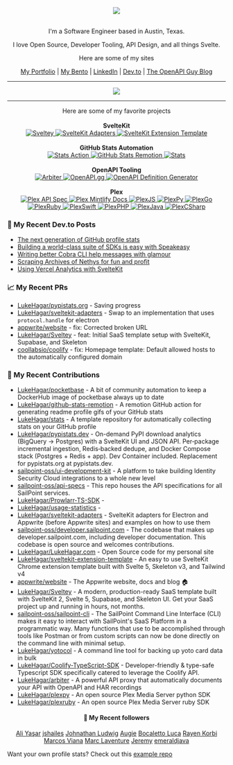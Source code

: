 <div align="center">
   <img src="https://raw.githubusercontent.com/LukeHagar/github-stats-remotion/main/out/readme.gif">
</div>

<div align="center">

<br/>

I'm a Software Engineer based in Austin, Texas.

I love Open Source, Developer Tooling, API Design, and all things Svelte.

Here are some of my sites

[My Portfolio](https://lukehagar.com/) | [My Bento](https://bento.me/lukehagar) | [LinkedIn](https://www.linkedin.com/in/lukehagar/) | [Dev.to](https://dev.to/lukehagar) | [The OpenAPI Guy Blog](https://openapiguy.dev)

<hr/>

<img src="https://algora.io/og/user/LukeHagar" />

<hr/>


</div>

<div align="center">
Here are some of my favorite projects

<br/>
<br/>
<b>SvelteKit</b>
<br/>

<a href="https://github.com/LukeHagar/Sveltey">
  <picture>
    <source
      srcset="https://github-readme-stats.vercel.app/api/pin/?username=LukeHagar&repo=Sveltey&theme=dark&description_lines_count=1"
      media="(prefers-color-scheme: dark)"
    />
    <source
      srcset="https://github-readme-stats.vercel.app/api/pin/?username=LukeHagar&repo=Sveltey&description_lines_count=1"
      media="(prefers-color-scheme: light), (prefers-color-scheme: no-preference)"
    />
    <img src="https://github-readme-stats.vercel.app/api/pin/?username=LukeHagar&repo=Sveltey&description_lines_count=1" alt="Sveltey" />
  </picture>
</a>
<a href="https://github.com/LukeHagar/sveltekit-adapters">
  <picture>
    <source
      srcset="https://github-readme-stats.vercel.app/api/pin/?username=LukeHagar&repo=sveltekit-adapters&theme=dark&description_lines_count=1"
      media="(prefers-color-scheme: dark)"
    />
    <source
      srcset="https://github-readme-stats.vercel.app/api/pin/?username=LukeHagar&repo=sveltekit-adapters&description_lines_count=1"
      media="(prefers-color-scheme: light), (prefers-color-scheme: no-preference)"
    />
    <img src="https://github-readme-stats.vercel.app/api/pin/?username=LukeHagar&repo=sveltekit-adapters&description_lines_count=1" alt="SvelteKit Adapters" />
  </picture>
</a>
<a href="https://github.com/LukeHagar/sveltekit-extension-template">
  <picture>
    <source
      srcset="https://github-readme-stats.vercel.app/api/pin/?username=LukeHagar&repo=sveltekit-extension-template&theme=dark&description_lines_count=1"
      media="(prefers-color-scheme: dark)"
    />
    <source
      srcset="https://github-readme-stats.vercel.app/api/pin/?username=LukeHagar&repo=sveltekit-extension-template&description_lines_count=1"
      media="(prefers-color-scheme: light), (prefers-color-scheme: no-preference)"
    />
    <img src="https://github-readme-stats.vercel.app/api/pin/?username=LukeHagar&repo=sveltekit-extension-template&description_lines_count=1" alt="SvelteKit Extension Template" />
  </picture>
</a>

<br/>
<br/>
<b>GitHub Stats Automation</b>
<br/>

<a href="https://github.com/LukeHagar/stats-action">
  <picture>
    <source
      srcset="https://github-readme-stats.vercel.app/api/pin/?username=LukeHagar&repo=stats-action&theme=dark&description_lines_count=1"
      media="(prefers-color-scheme: dark)"
    />
    <source
      srcset="https://github-readme-stats.vercel.app/api/pin/?username=LukeHagar&repo=stats-action&description_lines_count=1"
      media="(prefers-color-scheme: light), (prefers-color-scheme: no-preference)"
    />
    <img src="https://github-readme-stats.vercel.app/api/pin/?username=LukeHagar&repo=stats-action&description_lines_count=1" alt="Stats Action" />
  </picture>
</a>
<a href="https://github.com/LukeHagar/github-stats-remotion">
  <picture>
    <source
      srcset="https://github-readme-stats.vercel.app/api/pin/?username=LukeHagar&repo=github-stats-remotion&theme=dark&description_lines_count=1"
      media="(prefers-color-scheme: dark)"
    />
    <source
      srcset="https://github-readme-stats.vercel.app/api/pin/?username=LukeHagar&repo=github-stats-remotion&description_lines_count=1"
      media="(prefers-color-scheme: light), (prefers-color-scheme: no-preference)"
    />
    <img src="https://github-readme-stats.vercel.app/api/pin/?username=LukeHagar&repo=github-stats-remotion&description_lines_count=1" alt="GitHub Stats Remotion" />
  </picture>
</a>
<a href="https://github.com/LukeHagar/stats">
  <picture>
    <source
      srcset="https://github-readme-stats.vercel.app/api/pin/?username=LukeHagar&repo=stats&theme=dark&description_lines_count=1"
      media="(prefers-color-scheme: dark)"
    />
    <source
      srcset="https://github-readme-stats.vercel.app/api/pin/?username=LukeHagar&repo=stats&description_lines_count=1"
      media="(prefers-color-scheme: light), (prefers-color-scheme: no-preference)"
    />
    <img src="https://github-readme-stats.vercel.app/api/pin/?username=LukeHagar&repo=stats&description_lines_count=1" alt="Stats" />
  </picture>
</a>

<br/>
<br/>
<b>OpenAPI Tooling</b>
<br/>

<a href="https://github.com/LukeHagar/arbiter">
  <picture>
    <source
      srcset="https://github-readme-stats.vercel.app/api/pin/?username=LukeHagar&repo=arbiter&theme=dark&description_lines_count=1"
      media="(prefers-color-scheme: dark)"
    />
    <source
      srcset="https://github-readme-stats.vercel.app/api/pin/?username=LukeHagar&repo=arbiter&description_lines_count=1"
      media="(prefers-color-scheme: light), (prefers-color-scheme: no-preference)"
    />
    <img src="https://github-readme-stats.vercel.app/api/pin/?username=LukeHagar&repo=arbiter&description_lines_count=1" alt="Arbiter" />
  </picture>
</a>
<a href="https://github.com/LukeHagar/OpenAPI.gg">
  <picture>
    <source
      srcset="https://github-readme-stats.vercel.app/api/pin/?username=LukeHagar&repo=OpenAPI.gg&theme=dark&description_lines_count=1"
      media="(prefers-color-scheme: dark)"
    />
    <source
      srcset="https://github-readme-stats.vercel.app/api/pin/?username=LukeHagar&repo=OpenAPI.gg&description_lines_count=1"
      media="(prefers-color-scheme: light), (prefers-color-scheme: no-preference)"
    />
    <img src="https://github-readme-stats.vercel.app/api/pin/?username=LukeHagar&repo=OpenAPI.gg&description_lines_count=1" alt="OpenAPI.gg" />
  </picture>
</a>
<a href="https://github.com/LukeHagar/openapi-definition-generator">
  <picture>
    <source
      srcset="https://github-readme-stats.vercel.app/api/pin/?username=LukeHagar&repo=openapi-definition-generator&theme=dark&description_lines_count=1"
      media="(prefers-color-scheme: dark)"
    />
    <source
      srcset="https://github-readme-stats.vercel.app/api/pin/?username=LukeHagar&repo=openapi-definition-generator&description_lines_count=1"
      media="(prefers-color-scheme: light), (prefers-color-scheme: no-preference)"
    />
    <img src="https://github-readme-stats.vercel.app/api/pin/?username=LukeHagar&repo=openapi-definition-generator&description_lines_count=1" alt="OpenAPI Definition Generator" />
  </picture>
</a>

<br/>
<br/>
<b>Plex</b>
<br/>

<a href="https://github.com/LukeHagar/plex-api-spec">
  <picture>
    <source
      srcset="https://github-readme-stats.vercel.app/api/pin/?username=LukeHagar&repo=plex-api-spec&theme=dark&description_lines_count=1"
      media="(prefers-color-scheme: dark)"
    />
    <source
      srcset="https://github-readme-stats.vercel.app/api/pin/?username=LukeHagar&repo=plex-api-spec&description_lines_count=1"
      media="(prefers-color-scheme: light), (prefers-color-scheme: no-preference)"
    />
    <img src="https://github-readme-stats.vercel.app/api/pin/?username=LukeHagar&repo=plex-api-spec&description_lines_count=1" alt="Plex API Spec" />
  </picture>
</a>
<a href="https://github.com/LukeHagar/plex-mintlify-docs">
  <picture>
    <source
      srcset="https://github-readme-stats.vercel.app/api/pin/?username=LukeHagar&repo=plex-mintlify-docs&theme=dark&description_lines_count=1"
      media="(prefers-color-scheme: dark)"
    />
    <source
      srcset="https://github-readme-stats.vercel.app/api/pin/?username=LukeHagar&repo=plex-mintlify-docs&description_lines_count=1"
      media="(prefers-color-scheme: light), (prefers-color-scheme: no-preference)"
    />
    <img src="https://github-readme-stats.vercel.app/api/pin/?username=LukeHagar&repo=plex-mintlify-docs&description_lines_count=1" alt="Plex Mintlify Docs" />
  </picture>
</a>
<a href="https://github.com/LukeHagar/plexjs">
  <picture>
    <source
      srcset="https://github-readme-stats.vercel.app/api/pin/?username=LukeHagar&repo=plexjs&theme=dark&description_lines_count=1"
      media="(prefers-color-scheme: dark)"
    />
    <source
      srcset="https://github-readme-stats.vercel.app/api/pin/?username=LukeHagar&repo=plexjs&description_lines_count=1"
      media="(prefers-color-scheme: light), (prefers-color-scheme: no-preference)"
    />
    <img src="https://github-readme-stats.vercel.app/api/pin/?username=LukeHagar&repo=plexjs&description_lines_count=1" alt="PlexJS" />
  </picture>
</a>
<a href="https://github.com/LukeHagar/plexpy">
  <picture>
    <source
      srcset="https://github-readme-stats.vercel.app/api/pin/?username=LukeHagar&repo=plexpy&theme=dark&description_lines_count=1"
      media="(prefers-color-scheme: dark)"
    />
    <source
      srcset="https://github-readme-stats.vercel.app/api/pin/?username=LukeHagar&repo=plexpy&description_lines_count=1"
      media="(prefers-color-scheme: light), (prefers-color-scheme: no-preference)"
    />
    <img src="https://github-readme-stats.vercel.app/api/pin/?username=LukeHagar&repo=plexpy&description_lines_count=1" alt="PlexPy" />
  </picture>
</a>
<a href="https://github.com/LukeHagar/plexgo">
  <picture>
    <source
      srcset="https://github-readme-stats.vercel.app/api/pin/?username=LukeHagar&repo=plexgo&theme=dark&description_lines_count=1"
      media="(prefers-color-scheme: dark)"
    />
    <source
      srcset="https://github-readme-stats.vercel.app/api/pin/?username=LukeHagar&repo=plexgo&description_lines_count=1"
      media="(prefers-color-scheme: light), (prefers-color-scheme: no-preference)"
    />
    <img src="https://github-readme-stats.vercel.app/api/pin/?username=LukeHagar&repo=plexgo&description_lines_count=1" alt="PlexGo" />
  </picture>
</a>
<a href="https://github.com/LukeHagar/plexruby">
  <picture>
    <source
      srcset="https://github-readme-stats.vercel.app/api/pin/?username=LukeHagar&repo=plexruby&theme=dark&description_lines_count=1"
      media="(prefers-color-scheme: dark)"
    />
    <source
      srcset="https://github-readme-stats.vercel.app/api/pin/?username=LukeHagar&repo=plexruby&description_lines_count=1"
      media="(prefers-color-scheme: light), (prefers-color-scheme: no-preference)"
    />
    <img src="https://github-readme-stats.vercel.app/api/pin/?username=LukeHagar&repo=plexruby&description_lines_count=1" alt="PlexRuby" />
  </picture>
</a>
<a href="https://github.com/LukeHagar/plexswift">
  <picture>
    <source
      srcset="https://github-readme-stats.vercel.app/api/pin/?username=LukeHagar&repo=plexswift&theme=dark&description_lines_count=1"
      media="(prefers-color-scheme: dark)"
    />
    <source
      srcset="https://github-readme-stats.vercel.app/api/pin/?username=LukeHagar&repo=plexswift&description_lines_count=1"
      media="(prefers-color-scheme: light), (prefers-color-scheme: no-preference)"
    />
    <img src="https://github-readme-stats.vercel.app/api/pin/?username=LukeHagar&repo=plexswift&description_lines_count=1" alt="PlexSwift" />
  </picture>
</a>
<a href="https://github.com/LukeHagar/plexphp">
  <picture>
    <source
      srcset="https://github-readme-stats.vercel.app/api/pin/?username=LukeHagar&repo=plexphp&theme=dark&description_lines_count=1"
      media="(prefers-color-scheme: dark)"
    />
    <source
      srcset="https://github-readme-stats.vercel.app/api/pin/?username=LukeHagar&repo=plexphp&description_lines_count=1"
      media="(prefers-color-scheme: light), (prefers-color-scheme: no-preference)"
    />
    <img src="https://github-readme-stats.vercel.app/api/pin/?username=LukeHagar&repo=plexphp&description_lines_count=1" alt="PlexPHP" />
  </picture>
</a>
<a href="https://github.com/LukeHagar/plexjava">
  <picture>
    <source
      srcset="https://github-readme-stats.vercel.app/api/pin/?username=LukeHagar&repo=plexjava&theme=dark&description_lines_count=1"
      media="(prefers-color-scheme: dark)"
    />
    <source
      srcset="https://github-readme-stats.vercel.app/api/pin/?username=LukeHagar&repo=plexjava&description_lines_count=1"
      media="(prefers-color-scheme: light), (prefers-color-scheme: no-preference)"
    />
    <img src="https://github-readme-stats.vercel.app/api/pin/?username=LukeHagar&repo=plexjava&description_lines_count=1" alt="PlexJava" />
  </picture>
</a>
<a href="https://github.com/LukeHagar/plexcsharp">
  <picture>
    <source
      srcset="https://github-readme-stats.vercel.app/api/pin/?username=LukeHagar&repo=plexcsharp&theme=dark&description_lines_count=1"
      media="(prefers-color-scheme: dark)"
    />
    <source
      srcset="https://github-readme-stats.vercel.app/api/pin/?username=LukeHagar&repo=plexcsharp&description_lines_count=1"
      media="(prefers-color-scheme: light), (prefers-color-scheme: no-preference)"
    />
    <img src="https://github-readme-stats.vercel.app/api/pin/?username=LukeHagar&repo=plexcsharp&description_lines_count=1" alt="PlexCSharp" />
  </picture>
</a>

</div>

### 📜 My Recent Dev.to Posts

- [The next generation of GitHub profile stats](https://dev.to/lukehagar/the-next-generation-of-github-profile-stats-1nh8)
- [Building a world-class suite of SDKs is easy with Speakeasy](https://dev.to/lukehagar/building-a-world-class-suite-of-sdks-is-easy-with-speakeasy-37ba)
- [Writing better Cobra CLI help messages with glamour](https://dev.to/lukehagar/writing-better-cobra-cli-help-messages-with-glamour-1525)
- [Scraping Archives of Nethys for fun and profit](https://dev.to/lukehagar/scraping-archives-of-nethys-for-fun-and-profit-3ll3)
- [Using Vercel Analytics with SvelteKit](https://dev.to/lukehagar/using-vercel-analytics-with-sveltekit-381j)

### 📈 My Recent PRs

- [LukeHagar/pypistats.org](https://github.com/LukeHagar/pypistats.org/pull/1) - Saving progress
- [LukeHagar/sveltekit-adapters](https://github.com/LukeHagar/sveltekit-adapters/pull/12) - Swap to an implementation that uses `protocol.handle` for electron
- [appwrite/website](https://github.com/appwrite/website/pull/2131) - fix: Corrected broken URL
- [LukeHagar/Sveltey](https://github.com/LukeHagar/Sveltey/pull/1) - feat: Initial SaaS template setup with SvelteKit, Supabase, and Skeleton
- [coollabsio/coolify](https://github.com/coollabsio/coolify/pull/5716) - fix: Homepage template: Default allowed hosts to the automatically configured domain

### 👷 My Recent Contributions

- [LukeHagar/pocketbase](https://github.com/LukeHagar/pocketbase) - A bit of community automation to keep a DockerHub image of pocketbase always up to date
- [LukeHagar/github-stats-remotion](https://github.com/LukeHagar/github-stats-remotion) - A remotion GitHub action for generating readme profile gifs of your GitHub stats
- [LukeHagar/stats](https://github.com/LukeHagar/stats) - A template repository for automatically collecting stats on your GitHub profile
- [LukeHagar/pypistats.dev](https://github.com/LukeHagar/pypistats.dev) - On-demand PyPI download analytics (BigQuery → Postgres) with a SvelteKit UI and JSON API. Per‑package incremental ingestion, Redis‑backed dedupe, and Docker Compose stack (Postgres &#43; Redis &#43; app). Dev Container included. Replacement for pypistats.org at pypistats.dev.
- [sailpoint-oss/ui-development-kit](https://github.com/sailpoint-oss/ui-development-kit) - A platform to take building Identity Security Cloud integrations to a whole new level
- [sailpoint-oss/api-specs](https://github.com/sailpoint-oss/api-specs) - This repo houses the API specifications for all SailPoint services.
- [LukeHagar/Prowlarr-TS-SDK](https://github.com/LukeHagar/Prowlarr-TS-SDK) - 
- [LukeHagar/usage-statistics](https://github.com/LukeHagar/usage-statistics) - 
- [LukeHagar/sveltekit-adapters](https://github.com/LukeHagar/sveltekit-adapters) - SvelteKit adapters for Electron and Appwrite (before Appwrite sites) and examples on how to use them
- [sailpoint-oss/developer.sailpoint.com](https://github.com/sailpoint-oss/developer.sailpoint.com) - The codebase that makes up developer.sailpoint.com, including developer documentation. This codebase is open source and welcomes contributions.
- [LukeHagar/LukeHagar.com](https://github.com/LukeHagar/LukeHagar.com) - Open Source code for my personal site
- [LukeHagar/sveltekit-extension-template](https://github.com/LukeHagar/sveltekit-extension-template) - An easy to use SvelteKit Chrome extension template built with Svelte 5, Skeleton v3, and Tailwind v4
- [appwrite/website](https://github.com/appwrite/website) - The Appwrite website, docs and blog 🏠
- [LukeHagar/Sveltey](https://github.com/LukeHagar/Sveltey) - A modern, production-ready SaaS template built with SvelteKit 2, Svelte 5, Supabase, and Skeleton UI. Get your SaaS project up and running in hours, not months.
- [sailpoint-oss/sailpoint-cli](https://github.com/sailpoint-oss/sailpoint-cli) - The SailPoint Command Line Interface (CLI) makes it easy to interact with SailPoint&#39;s SaaS Platform in a programmatic way. Many functions that use to be accomplished through tools like Postman or from custom scripts can now be done directly on the command line with minimal setup.
- [LukeHagar/yotocol](https://github.com/LukeHagar/yotocol) - A command line tool for backing up yoto card data in bulk
- [LukeHagar/Coolify-TypeScript-SDK](https://github.com/LukeHagar/Coolify-TypeScript-SDK) - Developer-friendly &amp; type-safe Typescript SDK specifically catered to leverage the Coolify API.
- [LukeHagar/arbiter](https://github.com/LukeHagar/arbiter) - A powerful API proxy that automatically documents your API with OpenAPI and HAR recordings
- [LukeHagar/plexpy](https://github.com/LukeHagar/plexpy) - An open source Plex Media Server python SDK
- [LukeHagar/plexruby](https://github.com/LukeHagar/plexruby) - An open source Plex Media Server ruby SDK

<div align="center">

#### 👯 My Recent followers

[Ali Yaşar](https://github.com/helallao)
[jshailes](https://github.com/jshailes)
[Johnathan Ludwig](https://github.com/johnathanludwig)
[Augie](https://github.com/AugusDogus)
[Bocaletto Luca](https://github.com/bocaletto-luca)
[Rayen Korbi](https://github.com/korbirayen)
[Marcos Viana](https://github.com/Maarcosv99)
[Marc Laventure](https://github.com/marclave)
[Jeremy](https://github.com/pawjwp)
[emeraldjava](https://github.com/emeraldjava)

</div>

Want your own profile stats? Check out this [example repo](https://github.com/LukeHagar/profile-stats)


